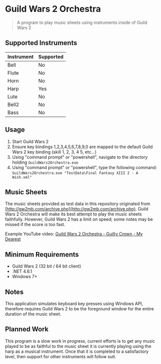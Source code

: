 # Guild Wars 2 Orchestra

> A program to play music sheets using instruments inside of Guild Wars 2

## Supported Instruments

| Instrument | Supported |
|------------|-----------|
| Bell       | No        |
| Flute      | No        |
| Horn       | No        |
| Harp       | Yes       |
| Lute       | No        |
| Bell2      | No        |
| Bass       | No        |

## Usage

1. Start Guild Wars 2
2. Ensure key bindings 1,2,3,4,5,6,7,8,9,0 are mapped to the default Guild Wars 2 key binding (skill 1, 2, 3, 4 5, etc...)
3. Using "command prompt" or "powershell", navigate to the directory holding `GuildWars2Orchestra.exe`
4. Using "command prompt" or "powershell", type the following command:
`GuildWars2Orchestra.exe "TestData\Final Fantasy XIII 2 - A Wish.xml"`

## Music Sheets

The music sheets provided as test data in this repository originated from [http://gw2mb.com/archive.php](http://gw2mb.com/archive.php). Guild Wars 2 Orchestra will make its best attempt to play the music sheets faithfully. However, Guild Wars 2 has a limit on speed; some notes may be missed if the score is too fast.

Example YouTube video: [Guild Wars 2 Orchestra - Guilty Crown - My Dearest ](https://www.youtube.com/watch?v=hgCDhFD71ZI)

## Minimum Requirements

- Guild Wars 2 (32 bit / 64 bit client)
- .NET 4.6.1
- Windows 7+

## Notes

This application simulates keyboard key presses using Windows API, therefore requires Guild Wars 2 to be the foreground window for the entire duration of the music sheet.

## Planned Work

This program is a slow work in progress, current efforts is to get any music played to be as faithful to the music sheet it is currently playing using the harp as a musical instrument. Once that it is completed to a satisfactory level, then support for other instruments will follow suit.